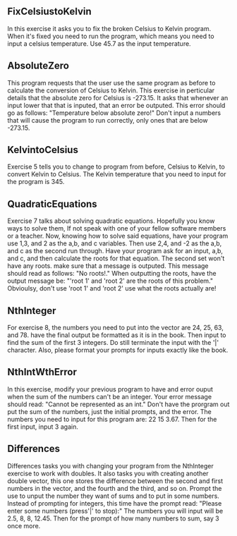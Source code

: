 ## FixCelsiustoKelvin 
In this exercise it asks you to fix the broken Celsius to Kelvin program. When it's fixed you need to run the program, which means you need to input a celsius temperature. Use 45.7 as the input temperature. 

## AbsoluteZero
This program requests that the user use the same program as before to calculate the conversion of Celsius to Kelvin. This exercise in perticular details that the absolute zero for Celsius is -273.15. It asks that whenever an input lower that that is inputed, that an error be outputed. This error should go as follows: "Temperature below absolute zero!" Don't input a numbers that will cause the program to run correctly, only ones that are below -273.15. 

## KelvintoCelsius
Exercise 5 tells you to change to program from before, Celsius to Kelvin, to convert Kelvin to Celsius. The Kelvin temperature that you need to input for the program is 345. 

## QuadraticEquations
Exercise 7 talks about solving quadratic equations. Hopefully you know ways to solve them, If not speak with one of your fellow software members or a teacher. Now, knowing how to solve said equations, have your program use 1,3, and 2 as the a,b, and c variables. Then use 2,4, and -2 as the a,b, and c as the second run through. Have your program ask for an input, a,b, and c, and then calculate the roots for that equation. The second set won't have any roots. make sure that a message is outputed. This message should read as follows: "No roots!." When outputting the roots, have the output message be: "'root 1' and 'root 2' are the roots of this problem." Obvioulsy, don't use 'root 1' and 'root 2' use what the roots actually are!

## NthInteger
For exercise 8, the numbers you need to put into the vector are 24, 25, 63, and 78. have the final output be formatted as it is in the book. Then input to find the sum of the first 3 integers. Do still terminate the input with the '|' character. Also, please format your prompts for inputs exactly like the book. 

## NthIntWthError
In this exercise, modify your previous program to have and error ouput when the sum of the numbers can't be an integer. Your error message should read: "Cannot be represented as an int." Don't have the prorgram out put the sum of the numbers, just the initial prompts, and the error. The numbers you need to input for this program are: 22 15 3.67. Then for the first input, input 3 again. 

## Differences 
Differences tasks you with changing your program from the NthInteger exercise to work with doubles. It also tasks you with creating another double vector, this one stores the difference between the second and first numbers in the vector, and the fourth and the third, and so on. Prompt the use to unput the number they want of sums and to put in some numbers. Instead of prompting for integers, this time have the prompt read: "Please enter some numbers (press'|' to stop):" The numbers you will input will be 2.5, 8, 8, 12.45. Then for the prompt of how many numbers to sum, say 3 once more. 